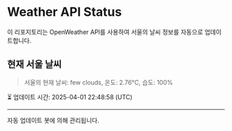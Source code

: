 
# Weather API Status

이 리포지토리는 OpenWeather API를 사용하여 서울의 날씨 정보를 자동으로 업데이트합니다.

## 현재 서울 날씨
> 서울의 현재 날씨: few clouds, 온도: 2.76°C, 습도: 100%

⏳ 업데이트 시간: 2025-04-01 22:48:58 (UTC)

---
자동 업데이트 봇에 의해 관리됩니다.
